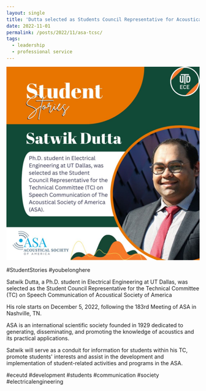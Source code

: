 ```yaml
---
layout: single
title: 'Dutta selected as Students Council Representative for Acoustical Society'
date: 2022-11-01
permalink: /posts/2022/11/asa-tcsc/
tags:
  - leadership
  - professional service
---
```


<img src='/images/2022_11_01_asa-tcsc.jpeg'>

#StudentStories #youbelonghere

Satwik Dutta, a Ph.D. student in Electrical Engineering at UT Dallas, was selected as the Student Council Representative for the Technical Committee (TC) on Speech Communication of Acoustical Society of America

His role starts on December 5, 2022, following the 183rd Meeting of ASA in Nashville, TN.

ASA is an international scientific society founded in 1929 dedicated to generating, disseminating, and promoting the knowledge of acoustics and its practical applications.

Satwik will serve as a conduit for information for students within his TC, promote students' interests and assist in the development and implementation of student-related activities and programs in the ASA.

#eceutd #development #students #communication #society #electricalengineering
